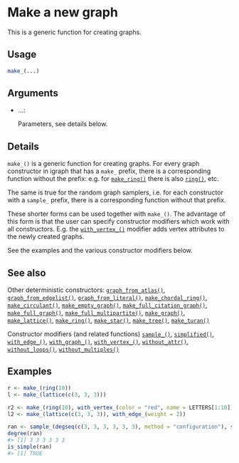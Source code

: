 # Make a new graph

This is a generic function for creating graphs.

## Usage

``` r
make_(...)
```

## Arguments

- ...:

  Parameters, see details below.

## Details

`make_()` is a generic function for creating graphs. For every graph
constructor in igraph that has a `make_` prefix, there is a
corresponding function without the prefix: e.g. for
[`make_ring()`](https://r.igraph.org/reference/make_ring.md) there is
also [`ring()`](https://r.igraph.org/reference/make_ring.md), etc.

The same is true for the random graph samplers, i.e. for each
constructor with a `sample_` prefix, there is a corresponding function
without that prefix.

These shorter forms can be used together with `make_()`. The advantage
of this form is that the user can specify constructor modifiers which
work with all constructors. E.g. the
[`with_vertex_()`](https://r.igraph.org/reference/with_vertex_.md)
modifier adds vertex attributes to the newly created graphs.

See the examples and the various constructor modifiers below.

## See also

Other deterministic constructors:
[`graph_from_atlas()`](https://r.igraph.org/reference/graph_from_atlas.md),
[`graph_from_edgelist()`](https://r.igraph.org/reference/graph_from_edgelist.md),
[`graph_from_literal()`](https://r.igraph.org/reference/graph_from_literal.md),
[`make_chordal_ring()`](https://r.igraph.org/reference/make_chordal_ring.md),
[`make_circulant()`](https://r.igraph.org/reference/make_circulant.md),
[`make_empty_graph()`](https://r.igraph.org/reference/make_empty_graph.md),
[`make_full_citation_graph()`](https://r.igraph.org/reference/make_full_citation_graph.md),
[`make_full_graph()`](https://r.igraph.org/reference/make_full_graph.md),
[`make_full_multipartite()`](https://r.igraph.org/reference/make_full_multipartite.md),
[`make_graph()`](https://r.igraph.org/reference/make_graph.md),
[`make_lattice()`](https://r.igraph.org/reference/make_lattice.md),
[`make_ring()`](https://r.igraph.org/reference/make_ring.md),
[`make_star()`](https://r.igraph.org/reference/make_star.md),
[`make_tree()`](https://r.igraph.org/reference/make_tree.md),
[`make_turan()`](https://r.igraph.org/reference/make_turan.md)

Constructor modifiers (and related functions)
[`sample_()`](https://r.igraph.org/reference/sample_.md),
[`simplified()`](https://r.igraph.org/reference/simplified.md),
[`with_edge_()`](https://r.igraph.org/reference/with_edge_.md),
[`with_graph_()`](https://r.igraph.org/reference/with_graph_.md),
[`with_vertex_()`](https://r.igraph.org/reference/with_vertex_.md),
[`without_attr()`](https://r.igraph.org/reference/without_attr.md),
[`without_loops()`](https://r.igraph.org/reference/without_loops.md),
[`without_multiples()`](https://r.igraph.org/reference/without_multiples.md)

## Examples

``` r
r <- make_(ring(10))
l <- make_(lattice(c(3, 3, 3)))

r2 <- make_(ring(10), with_vertex_(color = "red", name = LETTERS[1:10]))
l2 <- make_(lattice(c(3, 3, 3)), with_edge_(weight = 2))

ran <- sample_(degseq(c(3, 3, 3, 3, 3, 3), method = "configuration"), simplified())
degree(ran)
#> [1] 3 3 3 3 3 3
is_simple(ran)
#> [1] TRUE
```
